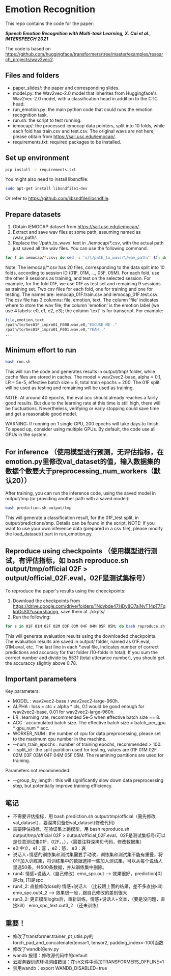 # Emotion Recognition
This repo contains the code for the paper: 

***Speech Emotion Recognition with Multi-task Learning, X. Cai et al., INTERSPEECH 2021***

The code is based on https://github.com/huggingface/transformers/tree/master/examples/research_projects/wav2vec2.

## Files and folders
* paper_slides/: the paper and corresponding slides.
* model.py: the Wav2vec-2.0 model that inherites from Huggingface's Wav2vec-2.0 model, with a classification head in addition to the CTC head.
* run_emotion.py: the main python code that could runs the emotion recognition task.
* run.sh: the script to test running.
* iemocap/: the processed iemocap data pointers, split into 10 folds, while each fold has train.csv and test.csv. The original wavs are not here, please obtain from https://sail.usc.edu/iemocap/.
* requirements.txt: required packages to be installed.

## Set up environment
```bash
pip install -r requirements.txt
```

You might also need to install libsndfile:
```bash
sudo apt-get install libsndfile1-dev
```
Or refer to https://github.com/libsndfile/libsndfile.

## Prepare datasets
1. Obtain IEMOCAP dataset from https://sail.usc.edu/iemocap/.
2. Extract and save wav files at some path, assuming named as /wav_path/.
3. Replace the '/path_to_wavs' text in ./iemocap/\*.csv, with the actual path just saved all the wav files. You can use the following command.
```bash
for f in iemocap/*.csv; do sed -i 's/\/path_to_wavs/\/wav_path/' $f; done
```

Note: The iemocap/*.csv has 20 files, corresponding to the data split into 10 folds, according to session ID (01F, 01M, ..., 05F, 05M). For each fold, use the other 9 sessions as training, and test on the selected session. For example, for the fold 01F, we use 01F as test set and remaining 9 sessions as training set. Two csv files for each fold, one for training and one for testing. The names are: iemocap_01F.train.csv and iemocap_01F.test.csv. The csv file has 3 columns: file, emotion, text. The column 'file' indicates where to store the wav file; the column 'emotion' is the emotion label (we use 4 labels: e0, e1, e2, e3); the column 'text' is for transcript. For example:
```bash
file,emotion,text
/path/to/Ses01F_impro01_F000.wav,e0,"EXCUSE ME ."
/path/to/Ses01F_impro01_F001.wav,e0,"YEAH ."
...
```

## Minimum effort to run
```bash
bash run.sh
```
This will run the code and generates results in output/tmp/ folder, while cache files are stored in cache/.
The model = wav2vec2-base, alpha = 0.1, LR = 5e-5, effective batch size = 8, total train epochs = 200.
The 01F split will be used as testing and remaining will be used as training.

NOTE: At around 40 epochs, the eval acc should already reaches a fairly good results. But due to the learning rate at this time is still high, there will be fluctuations. Nevertheless, verifying or early stopping could save time and get a reasonable good model.

WARNING: If running on 1 single GPU, 200 epochs will take days to finish. To speed up, consider using multiple GPUs. By default, the code use all GPUs in the system.

## For inference （使用模型进行预测，无评估指标，在emotion.py里修改val_dataset的值，输入数据集的数据个数要大于preprocessing_num_workers（默认20））
After training, you can run the inference code, using the saved model in output/tmp (or providing another path with a saved model):
```bash
bash prediction.sh output/tmp
```
This will generate a classification result, for the 01F_test split, in output/predictions/tmp. Details can be found in the script.
NOTE: If you want to use your own inference data (prepared in a csv file), please modify the load_dataset() part in run_emotion.py.

## Reproduce using checkpoints （使用模型进行测试，有评估指标，如 bash reproduce.sh output/tmp/official 02F > output/official_02F.eval，02F是测试集标号）
To reproduce the paper's results using the cheeckpoints:
1. Download the checkpoints from https://drive.google.com/drive/folders/1Ndybde47HDy8O7aiNvT14pT7FqkqOsSX?usp=sharing, save them at ./ckpts/
2. Run the following:
```bash
for s in 01F 01M 02F 02M 03F 03M 04F 04M 05F 05M; do bash reproduce.sh ckpts/$s/ $s > output/$s.eval; done
```
This will generate evaluation results using the downloaded checkpoints. The evaluation results are saved in output/ folder, named as 01F.eval, 01M.eval, etc.
The last line in each *.eval file, indicates number of correct predictions and accuracy for that folder (10-folds in total).
If you sum the correct number and divide by 5531 (total utterance number), you should get the accuraccy slightly above 0.78.

## Important parameters
Key parameters:
* MODEL : wav2vec2-base / wav2vec2-large-960h.
* ALPHA : loss = ctc + alpha * cls, 0.1 would be good enough for wav2vec2-base, 0.01 for wav2vec2-large-960h.
* LR : learning rate, recommended 5e-5 when effective batch size == 8.
* ACC : accumulated batch size. The effective batch size = batch_per_gpu * gpu_num * acc.
* WORKER_NUM : the number of cpu for data preprocessing, please set to the maximum cpu number in the machine.
* --num_train_epochs : number of training epochs, recommended > 100.
* --split_id : the split partition used for testing, values are 01F 01M 02F 02M 03F 03M 04F 04M 05F 05M. The reamining partitions are used for training.

Parameters not recommended:
* --group_by_length : this will significantly slow down data preprocessing step, but potentially improve training efficiency.

## 笔记
* 不需要评估指标，用 bash prediction.sh output/tmp/official（需先修改val_dataset），要深拷贝备份val_dataset(修改代码)
* 需要评估指标，在验证集上跑模型，用 bash reproduce.sh output/tmp/official 02F > output/official_02F.eval，02F是测试集标号(可以是任意测试集01F，02F。。），（需要注释深拷贝代码，修改数据集）
* e0:中立，e1：喜 ，e2：怒， e3：哀
* 说话人+情感的训练集和测试集需要手动改，训练集和测试集不能有重叠，将01F加入训练集，将训练集中的数据选择一些加入测试集，可以从每个说话人里选50条，共500条数据，并从训练集中删除。
* run4: 情感+说话人（自己修改）emo_spc.out  --> 效果很好，prediction[0]是cls, [1]是spc
* run4_2: 直接修改loss的 情感+说话人  （比较跟上面的结果，差不多直接kill）emo_spc.out4_2 --> 效果很一般，跟自己修改的差别很大
* run3_2: 更正模型logits后，重新训练，情感+说话人+文本，（要是没问题，直接kill） emo_spc_text.out3_2 （还未训练）


## 重要！
* 修改了transformer.trainer_pt_utils.py的torch_pad_and_concatenate(tensor1, tensor2, padding_index=-100)函数
* 修改了wandb的env.py 
* wandb 报错：修改源代码中的default 
* 云服务器训练环境网络错误：在sh文件中添加TRANSFORMERS_OFFLINE=1
* 禁用wandb：export WANDB_DISABLED=true